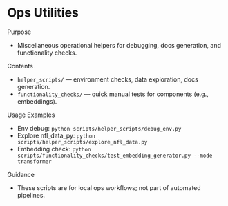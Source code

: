 # Ops Utilities

Purpose
- Miscellaneous operational helpers for debugging, docs generation, and functionality checks.

Contents
- `helper_scripts/` — environment checks, data exploration, docs generation.
- `functionality_checks/` — quick manual tests for components (e.g., embeddings).

Usage Examples
- Env debug: `python scripts/helper_scripts/debug_env.py`
- Explore nfl_data_py: `python scripts/helper_scripts/explore_nfl_data.py`
- Embedding check: `python scripts/functionality_checks/test_embedding_generator.py --mode transformer`

Guidance
- These scripts are for local ops workflows; not part of automated pipelines.
